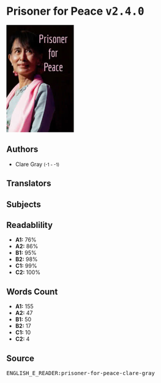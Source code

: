 # Prisoner for Peace <kbd>v2.4.0</kbd>

![](./cover.medium.jpg "")

## Authors


 - Clare Gray <small>(-1 - -1)</small>

## Translators



## Subjects



## Readablility


 - **A1:** 76%
 - **A2:** 86%
 - **B1:** 95%
 - **B2:** 98%
 - **C1:** 99%
 - **C2:** 100%

## Words Count


 - **A1:** 155
 - **A2:** 47
 - **B1:** 50
 - **B2:** 17
 - **C1:** 10
 - **C2:** 4

## Source


<kbd>ENGLISH_E_READER:prisoner-for-peace-clare-gray</kbd>
